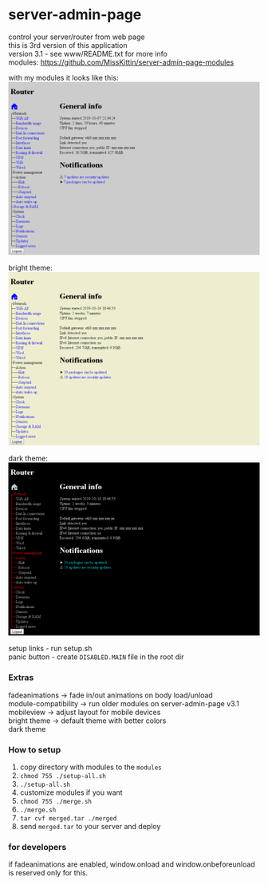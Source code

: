 # server-admin-page
control your server/router from web page  
this is 3rd version of this application  
version 3.1 - see www/README.txt for more info  
modules: https://github.com/MissKittin/server-admin-page-modules  

with my modules it looks like this:  
![default](preview.png?raw=true)  

bright theme:  
![bright](preview_bright.png?raw=true)  

dark theme:  
![dark](preview_dark.png?raw=true)  

setup links - run setup.sh  
panic button - create `DISABLED.MAIN` file in the root dir

### Extras
fadeanimations -> fade in/out animations on body load/unload  
module-compatibility -> run older modules on server-admin-page v3.1  
mobileview -> adjust layout for mobile devices  
bright theme -> default theme with better colors  
dark theme

### How to setup
1) copy directory with modules to the `modules`
2) `chmod 755 ./setup-all.sh`
3) `./setup-all.sh`
4) customize modules if you want
5) `chmod 755 ./merge.sh`
6) `./merge.sh`
7) `tar cvf merged.tar ./merged`
8) send `merged.tar` to your server and deploy

### for developers
if fadeanimations are enabled, window.onload and window.onbeforeunload is reserved only for this.

